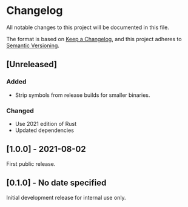 # Changelog

All notable changes to this project will be documented in this file.

The format is based on [Keep a Changelog](https://keepachangelog.com/en/1.0.0/),
and this project adheres to [Semantic Versioning](https://semver.org/spec/v2.0.0.html).

## [Unreleased]

### Added

- Strip symbols from release builds for smaller binaries.

### Changed

- Use 2021 edition of Rust
- Updated dependencies

## [1.0.0] - 2021-08-02

First public release.

## [0.1.0] - No date specified

Initial development release for internal use only.
